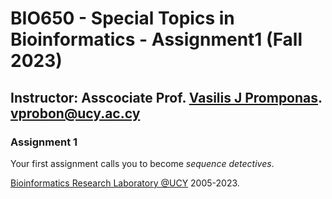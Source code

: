 # BIO650 - Special Topics in Bioinformatics - Assignment1 (Fall 2023)

## Instructor: Asscociate Prof. [Vasilis J Promponas](https://www.ucy.ac.cy/dir/el/component/comprofiler/userprofile/vprobon). [vprobon@ucy.ac.cy](mailto:vprobon@ucy.ac.cy)

### Assignment 1 

Your first assignment calls you to become *sequence detectives*.




[Bioinformatics Research Laboratory @UCY](https://vprobon.github.io/BRL-UCY) 2005-2023.
